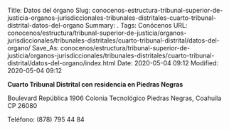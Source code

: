 Title: Datos del órgano
Slug: conocenos-estructura-tribunal-superior-de-justicia-organos-jurisdiccionales-tribunales-distritales-cuarto-tribunal-distrital-datos-del-organo
Summary: .
Tags: Conócenos
URL: conocenos/estructura/tribunal-superior-de-justicia/organos-jurisdiccionales/tribunales-distritales/cuarto-tribunal-distrital/datos-del-organo/
Save_As: conocenos/estructura/tribunal-superior-de-justicia/organos-jurisdiccionales/tribunales-distritales/cuarto-tribunal-distrital/datos-del-organo/index.html
Date: 2020-05-04 09:12
Modified: 2020-05-04 09:12



**Cuarto Tribunal Distrital con residencia en Piedras Negras**

Boulevard República 1906
Colonia Tecnológico
Piedras Negras, Coahuila
CP 26080

Teléfono: (878) 795 44 84



